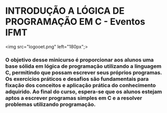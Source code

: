 # INTRODUÇÃO A LÓGICA DE PROGRAMAÇÃO EM C - Eventos IFMT
<img src="logooet.png" left="180px";></img>
### O objetivo desse minicurso é proporcionar aos alunos uma base sólida em lógica de programação utilizando a linguagem C, permitindo que possam escrever seus próprios programas. Os exercícios práticos e desafios são fundamentais para fixação dos conceitos e aplicação prática do conhecimento adquirido. Ao final do curso, espera-se que os alunos estejam aptos a escrever programas simples em C e a resolver problemas utilizando programação.

